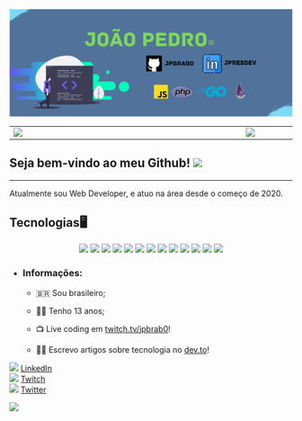 <img src="./images/banner-github.svg">
<center>
<table>
    <tr>
        <td><img width="400px" align="left" src="https://github-readme-stats.vercel.app/api/top-langs/?username=jpbrab0&hide=html&layout=compact&theme=buefy" /></td>
        <td><img width="495px" align="left" src="https://github-readme-stats.vercel.app/api?username=jpbrab0&theme=buefy"/></td>
    </tr>   
</table>
</center>

## Seja bem-vindo ao meu Github! <img src="https://raw.githubusercontent.com/iampavangandhi/iampavangandhi/master/gifs/Hi.gif" width="30px"></h2>
---
Atualmente sou Web Developer, e atuo na área desde o começo de 2020.

## Tecnologias🖥️
<p align="center">
    <img src="https://img.shields.io/badge/node.js%20-%2343853D.svg?&style=for-the-badge&logo=node.js&logoColor=white"/>
    <img src="https://img.shields.io/badge/javascript%20-%23323330.svg?&style=for-the-badge&logo=javascript&logoColor=%23F7DF1E"/>
    <img src="https://img.shields.io/badge/html5%20-%23E34F26.svg?&style=for-the-badge&logo=html5&logoColor=white"/>
    <img src="https://img.shields.io/badge/css3%20-%231572B6.svg?&style=for-the-badge&logo=css3&logoColor=white"/>
    <img src="https://img.shields.io/badge/elixir%20-%23000000.svg?&style=for-the-badge&logo=elixir&logoColor=D133FF"/>
    <img src="https://img.shields.io/badge/go-%2300ADD8.svg?&style=for-the-badge&logo=go&logoColor=white"/>
    <img src="https://img.shields.io/badge/python%20-%2314354C.svg?&style=for-the-badge&logo=python&logoColor=white"/>
    <img src="https://img.shields.io/badge/git%20-%23F05033.svg?&style=for-the-badge&logo=git&logoColor=white"/>
    <img src="https://img.shields.io/badge/github%20-%23121011.svg?&style=for-the-badge&logo=github&logoColor=white"/>
    <img src ="https://img.shields.io/badge/postgres-%23316192.svg?&style=for-the-badge&logo=postgresql&logoColor=white"/>
    <img src="https://img.shields.io/badge/jquery%20-%230769AD.svg?&style=for-the-badge&logo=jquery&logoColor=white"/>
    <img src="https://img.shields.io/badge/vercel%20-%23000000.svg?&style=for-the-badge&logo=vercel&logoColor=white"/>
    <img src="https://img.shields.io/badge/docker%20-%230db7ed.svg?&style=for-the-badge&logo=docker&logoColor=white"/>
</p>


* ### Informações:

    * 🇧🇷 Sou brasileiro;

    * 🙋‍♂️ Tenho 13 anos;

    * 📺 Live coding em [twitch.tv/jpbrab0](https://twitch.tv/jpbrab0)!

    * 🧑‍🎓 Escrevo artigos sobre tecnologia no [dev.to](https://dev.to/jpbrab0/)!

<a href="https://www.linkedin.com/in/jpresdev"><img src="https://www.flaticon.com/svg/static/icons/svg/1384/1384889.svg" width="25"></img></a> [LinkedIn](https://www.linkedin.com/in/jpresdev)
<br>
<a href="https://twitch.tv/jpbrab0"><img src="https://www.flaticon.com/svg/static/icons/svg/356/356052.svg" width="25"></img></a> [Twitch](https://twitch.tv/jpbrab0)
<br>
<a href="https://twitter.com/jpbrab0"><img src="https://www.flaticon.com/svg/static/icons/svg/1409/1409937.svg" width="25"></img></a> [Twitter](https://twitter.com/jpbrab0)

![](https://komarev.com/ghpvc/?username=jpbrab0&color=blue&style=flat)
